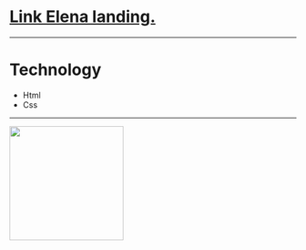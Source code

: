 <h1><a href="https://drotsyk.github.io/Elena-landing/">Link Elena landing.</a></h1>
<hr>
<h1>Technology</h1>
<ul>
  <li>Html</li>
  <li>Css</li>
</ul>
<hr>
<img src="https://raw.githubusercontent.com/IgnatSemchuk/elena-landing/master/image/elena-mockup.jpg" style="width:200px">
